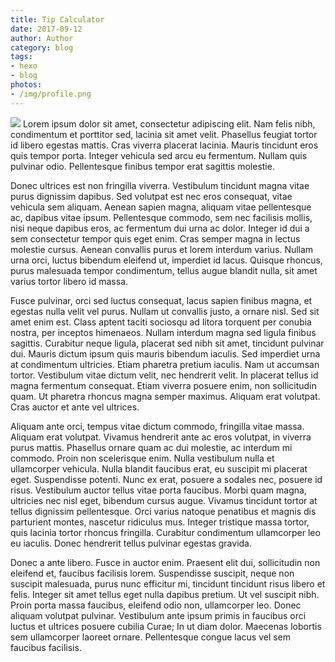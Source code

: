 ```yaml
---
title: Tip Calculator
date: 2017-09-12
author: Author
category: blog
tags: 
- hexo
- blog
photos:
- /img/profile.png
---
```

![](/assets/computer.jpg) Lorem ipsum dolor sit amet, consectetur adipiscing elit. Nam felis nibh, condimentum et porttitor sed, lacinia sit amet velit. Phasellus feugiat tortor id libero egestas mattis. Cras viverra placerat lacinia. Mauris tincidunt eros quis tempor porta.<!-- more --> Integer vehicula sed arcu eu fermentum. Nullam quis pulvinar odio. Pellentesque finibus tempor erat sagittis molestie.

Donec ultrices est non fringilla viverra. Vestibulum tincidunt magna vitae purus dignissim dapibus. Sed volutpat est nec eros consequat, vitae vehicula sem aliquam. Aenean sapien magna, aliquam vitae pellentesque ac, dapibus vitae ipsum. Pellentesque commodo, sem nec facilisis mollis, nisi neque dapibus eros, ac fermentum dui urna ac dolor. Integer id dui a sem consectetur tempor quis eget enim. Cras semper magna in lectus molestie cursus. Aenean convallis purus et lorem interdum varius. Nullam urna orci, luctus bibendum eleifend ut, imperdiet id lacus. Quisque rhoncus, purus malesuada tempor condimentum, tellus augue blandit nulla, sit amet varius tortor libero id massa.

Fusce pulvinar, orci sed luctus consequat, lacus sapien finibus magna, et egestas nulla velit vel purus. Nullam ut convallis justo, a ornare nisl. Sed sit amet enim est. Class aptent taciti sociosqu ad litora torquent per conubia nostra, per inceptos himenaeos. Nullam interdum magna sed ligula finibus sagittis. Curabitur neque ligula, placerat sed nibh sit amet, tincidunt pulvinar dui. Mauris dictum ipsum quis mauris bibendum iaculis. Sed imperdiet urna at condimentum ultricies. Etiam pharetra pretium iaculis. Nam ut accumsan tortor. Vestibulum vitae dictum velit, nec hendrerit velit. In placerat tellus id magna fermentum consequat. Etiam viverra posuere enim, non sollicitudin quam. Ut pharetra rhoncus magna semper maximus. Aliquam erat volutpat. Cras auctor et ante vel ultrices.

Aliquam ante orci, tempus vitae dictum commodo, fringilla vitae massa. Aliquam erat volutpat. Vivamus hendrerit ante ac eros volutpat, in viverra purus mattis. Phasellus ornare quam ac dui molestie, ac interdum mi commodo. Proin non scelerisque enim. Nulla vestibulum nulla et ullamcorper vehicula. Nulla blandit faucibus erat, eu suscipit mi placerat eget. Suspendisse potenti. Nunc ex erat, posuere a sodales nec, posuere id risus. Vestibulum auctor tellus vitae porta faucibus. Morbi quam magna, ultricies nec nisl eget, bibendum cursus augue. Vivamus tincidunt tortor at tellus dignissim pellentesque. Orci varius natoque penatibus et magnis dis parturient montes, nascetur ridiculus mus. Integer tristique massa tortor, quis lacinia tortor rhoncus fringilla. Curabitur condimentum ullamcorper leo eu iaculis. Donec hendrerit tellus pulvinar egestas gravida.

Donec a ante libero. Fusce in auctor enim. Praesent elit dui, sollicitudin non eleifend et, faucibus facilisis lorem. Suspendisse suscipit, neque non suscipit malesuada, purus nunc efficitur mi, tincidunt tincidunt risus libero et felis. Integer sit amet tellus eget nulla dapibus pretium. Ut vel suscipit nibh. Proin porta massa faucibus, eleifend odio non, ullamcorper leo. Donec aliquam volutpat pulvinar. Vestibulum ante ipsum primis in faucibus orci luctus et ultrices posuere cubilia Curae; In ut diam dolor. Maecenas lobortis sem ullamcorper laoreet ornare. Pellentesque congue lacus vel sem faucibus facilisis. 